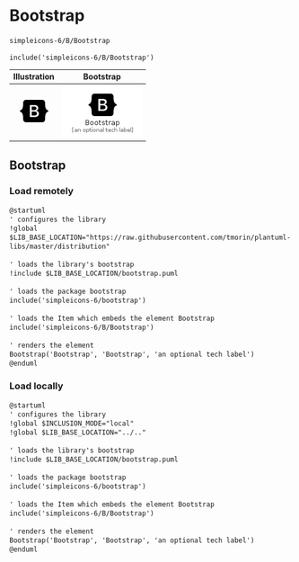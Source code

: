 # Bootstrap


```text
simpleicons-6/B/Bootstrap
```

```text
include('simpleicons-6/B/Bootstrap')
```



| Illustration | Bootstrap |
| :---: | :---: |
| ![illustration for Illustration](../../simpleicons-6/B/Bootstrap.png) | ![illustration for Bootstrap](../../simpleicons-6/B/Bootstrap.Local.png) |




## Bootstrap

### Load remotely
```plantuml
@startuml
' configures the library
!global $LIB_BASE_LOCATION="https://raw.githubusercontent.com/tmorin/plantuml-libs/master/distribution"

' loads the library's bootstrap
!include $LIB_BASE_LOCATION/bootstrap.puml

' loads the package bootstrap
include('simpleicons-6/bootstrap')

' loads the Item which embeds the element Bootstrap
include('simpleicons-6/B/Bootstrap')

' renders the element
Bootstrap('Bootstrap', 'Bootstrap', 'an optional tech label')
@enduml
```

### Load locally
```plantuml
@startuml
' configures the library
!global $INCLUSION_MODE="local"
!global $LIB_BASE_LOCATION="../.."

' loads the library's bootstrap
!include $LIB_BASE_LOCATION/bootstrap.puml

' loads the package bootstrap
include('simpleicons-6/bootstrap')

' loads the Item which embeds the element Bootstrap
include('simpleicons-6/B/Bootstrap')

' renders the element
Bootstrap('Bootstrap', 'Bootstrap', 'an optional tech label')
@enduml
```

